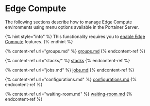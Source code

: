 # Edge Compute

The following sections describe how to manage Edge Compute environments using menu options available in the Portainer Server.

{% hint style="info" %}
This functionality requires you to [enable Edge Compute](../../admin/settings/edge.md) features.
{% endhint %}

{% content-ref url="groups.md" %}
[groups.md](groups.md)
{% endcontent-ref %}

{% content-ref url="stacks/" %}
[stacks](stacks/)
{% endcontent-ref %}

{% content-ref url="jobs.md" %}
[jobs.md](jobs.md)
{% endcontent-ref %}

{% content-ref url="configurations.md" %}
[configurations.md](configurations.md)
{% endcontent-ref %}

{% content-ref url="waiting-room.md" %}
[waiting-room.md](waiting-room.md)
{% endcontent-ref %}

